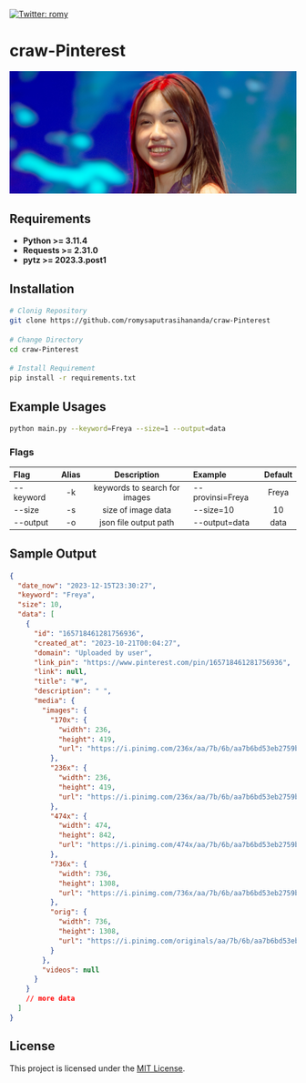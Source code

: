 [![Twitter: romy](https://img.shields.io/twitter/follow/RomySihananda)](https://twitter.com/RomySihananda)

# craw-Pinterest

![](https://raw.githubusercontent.com/RomySaputraSihananda/RomySaputraSihananda/main/images/GBZL-XYXIAAm_lk.jpeg)

## Requirements

- **Python >= 3.11.4**
- **Requests >= 2.31.0**
- **pytz >= 2023.3.post1**

## Installation

```sh
# Clonig Repository
git clone https://github.com/romysaputrasihananda/craw-Pinterest

# Change Directory
cd craw-Pinterest

# Install Requirement
pip install -r requirements.txt
```

## Example Usages

```bash
python main.py --keyword=Freya --size=1 --output=data
```

### Flags

| Flag      | Alias |          Description          | Example          | Default |
| :-------- | :---: | :---------------------------: | :--------------- | :-----: |
| --keyword |  -k   | keywords to search for images | --provinsi=Freya |  Freya  |
| --size    |  -s   |      size of image data       | --size=10        |   10    |
| --output  |  -o   |     json file output path     | --output=data    |  data   |

## Sample Output

```json
{
  "date_now": "2023-12-15T23:30:27",
  "keyword": "Freya",
  "size": 10,
  "data": [
    {
      "id": "165718461281756936",
      "created_at": "2023-10-21T00:04:27",
      "domain": "Uploaded by user",
      "link_pin": "https://www.pinterest.com/pin/165718461281756936",
      "link": null,
      "title": "💗",
      "description": " ",
      "media": {
        "images": {
          "170x": {
            "width": 236,
            "height": 419,
            "url": "https://i.pinimg.com/236x/aa/7b/6b/aa7b6bd53eb2759b1a0a7e9629532d31.jpg"
          },
          "236x": {
            "width": 236,
            "height": 419,
            "url": "https://i.pinimg.com/236x/aa/7b/6b/aa7b6bd53eb2759b1a0a7e9629532d31.jpg"
          },
          "474x": {
            "width": 474,
            "height": 842,
            "url": "https://i.pinimg.com/474x/aa/7b/6b/aa7b6bd53eb2759b1a0a7e9629532d31.jpg"
          },
          "736x": {
            "width": 736,
            "height": 1308,
            "url": "https://i.pinimg.com/736x/aa/7b/6b/aa7b6bd53eb2759b1a0a7e9629532d31.jpg"
          },
          "orig": {
            "width": 736,
            "height": 1308,
            "url": "https://i.pinimg.com/originals/aa/7b/6b/aa7b6bd53eb2759b1a0a7e9629532d31.jpg"
          }
        },
        "videos": null
      }
    }
    // more data
  ]
}
```

## License

This project is licensed under the [MIT License](LICENSE).
